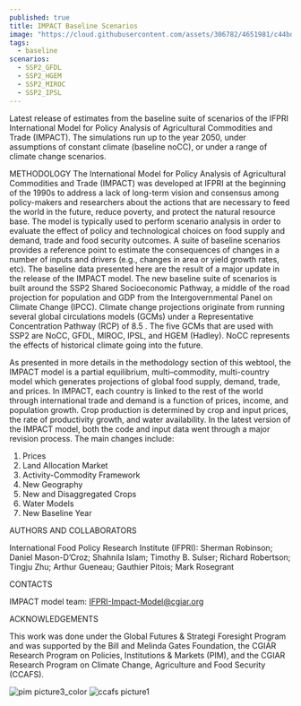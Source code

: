```yaml
---
published: true
title: IMPACT Baseline Scenarios
image: "https://cloud.githubusercontent.com/assets/306782/4651981/c44bd396-54a0-11e4-8fb9-22e9e2bf0ca8.png"
tags: 
  - baseline
scenarios: 
  - SSP2_GFDL
  - SSP2_HGEM
  - SSP2_MIROC
  - SSP2_IPSL
---
```





Latest release of estimates from the baseline suite of scenarios of the IFPRI International Model for Policy Analysis of Agricultural Commodities and Trade (IMPACT). The simulations run up to the year 2050, under assumptions of constant climate (baseline noCC), or under a range of climate change scenarios.

METHODOLOGY
The International Model for Policy Analysis of Agricultural Commodities and Trade (IMPACT) was developed at IFPRI at the beginning of the 1990s to address a lack of long-term vision and consensus among policy-makers and researchers about the actions that are necessary to feed the world in the future, reduce poverty, and protect the natural resource base. The model is typically used to perform scenario analysis in order to evaluate the effect of policy and technological choices on food supply and demand, trade and food security outcomes. A suite of baseline scenarios provides a reference point to estimate the consequences of changes in a number of inputs and drivers (e.g., changes in area or yield growth rates, etc). The baseline data presented here are the result of a major update in the release of the IMPACT model. The new baseline suite of scenarios is built around the SSP2 Shared Socioeconomic Pathway, a middle of the road projection for population and GDP from the Intergovernmental Panel on Climate Change (IPCC). Climate change projections originate from running several global circulations models (GCMs) under a Representative Concentration Pathway (RCP) of 8.5 . The five GCMs that are used with SSP2 are NoCC, GFDL, MIROC, IPSL, and HGEM (Hadley). NoCC represents the effects of historical climate going into the future. 

As presented in more details in the methodology section of this webtool, the IMPACT model is a partial equilibrium, multi–commodity, multi-country model which generates projections of global food supply, demand, trade, and prices. In IMPACT, each country is linked to the rest of the world through international trade and demand is a function of prices, income, and population growth. Crop production is determined by crop and input prices, the rate of productivity growth, and water availability.
In the latest version of the IMPACT model, both the code and input data went through a major revision process. The main changes include:
1.	Prices
2.	Land Allocation Market
3.	Activity-Commodity Framework
4.	New Geography
5.	New and Disaggregated Crops
6.	Water Models
7.	New Baseline Year


AUTHORS AND COLLABORATORS

International Food Policy Research Institute (IFPRI): Sherman Robinson; Daniel Mason-D’Croz; Shahnila Islam; Timothy B. Sulser; Richard Robertson; Tingju Zhu; Arthur Gueneau; Gauthier Pitois; Mark Rosegrant

CONTACTS

IMPACT model team:  IFPRI-Impact-Model@cgiar.org

ACKNOWLEDGEMENTS

This work was done under the Global Futures & Strategi Foresight Program and was supported by the Bill and Melinda Gates Foundation, the CGIAR Research Program on Policies, Institutions & Markets (PIM), and the CGIAR Research Program on Climate Change, Agriculture and Food Security (CCAFS).

![pim picture3_color](https://cloud.githubusercontent.com/assets/12040069/11486872/bdbb0eac-9789-11e5-8cd6-aabd30166be7.png)	![ccafs picture1](https://cloud.githubusercontent.com/assets/12040069/11486884/d30b3e94-9789-11e5-9438-75da9d164f19.png)	

